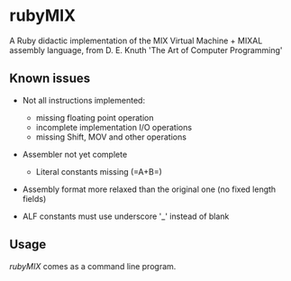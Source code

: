 rubyMIX
=======

A Ruby didactic implementation of the MIX Virtual Machine + MIXAL assembly language, from D. E. Knuth 'The Art of Computer Programming'


Known issues
------------

* Not all instructions implemented:
    * missing floating point operation
    * incomplete implementation I/O operations
    * missing Shift, MOV and other operations
* Assembler not yet complete
    * Literal constants missing (=A+B=)

* Assembly format more relaxed than the original one (no fixed length fields)
* ALF constants must use underscore '_' instead of blank



Usage
-----

*rubyMIX* comes as a command line program.
